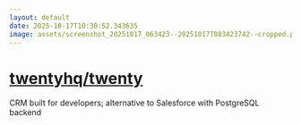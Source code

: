 ```yaml
---
layout: default
date: 2025-10-17T10:30:52.343635
image: assets/screenshot_20251017_063423--20251017T083423742--cropped.png
---
```


# [twentyhq/twenty](https://github.com/twentyhq/twenty/)

CRM built for developers; alternative to Salesforce with PostgreSQL backend
